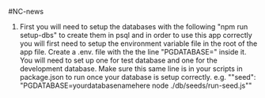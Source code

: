 #NC-news
1. First you will need to setup the databases with the following 
"npm run setup-dbs" to create them in psql and in order to use this app correctly you will first need to setup the environment variable file in the root of the app file. 
Create a .env.<yourfilenamehere> file with the the line "PGDATABASE=<yourdatabasename>" inside it.
You will need to set up one for test database and one for the development database.
Make sure this same line is in your scripts in package.json to run once your database is setup correctly. e.g. ""seed": "PGDATABASE=yourdatabasenamehere node ./db/seeds/run-seed.js""

